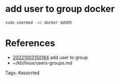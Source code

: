 # add user to group docker
```bash
sudo usermod -aG docker $USER
```

# References
- [20221003150184](/zet/20221003150184/README.md) add user to group
- ~/kb/linux/users-groups.md

Tags:
    #assorted
